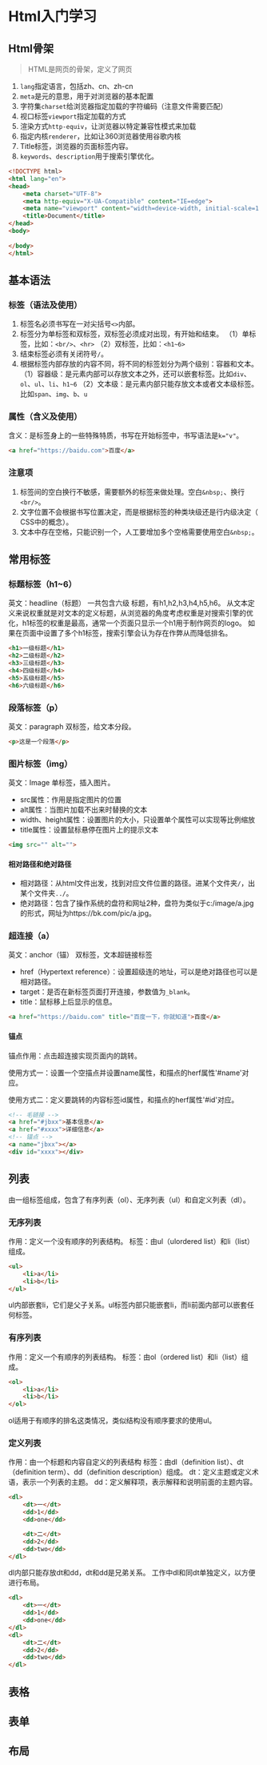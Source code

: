 # Html入门学习

## Html骨架

> HTML是网页的骨架，定义了网页

1. `lang`指定语言，包括zh、cn、zh-cn
2. `meta`是元的意思，用于对浏览器的基本配置
3. 字符集`charset`给浏览器指定加载的字符编码（注意文件需要匹配）    
4. 视口标签`viewport`指定加载的方式
5. 渲染方式`http-equiv`，让浏览器以特定兼容性模式来加载
6. 指定内核`renderer`，比如让360浏览器使用谷歌内核
7. Title标签，浏览器的页面标签内容。
8. `keywords`、`description`用于搜索引擎优化。

```html
<!DOCTYPE html>
<html lang="en">
<head>
    <meta charset="UTF-8">
    <meta http-equiv="X-UA-Compatible" content="IE=edge">
    <meta name="viewport" content="width=device-width, initial-scale=1.0">
    <title>Document</title>
</head>
<body>
    
</body>
</html>
```

## 基本语法
### 标签（语法及使用）
1. 标签名必须书写在一对尖括号`<>`内部。
2. 标签分为单标签和双标签，双标签必须成对出现，有开始和结束。
（1）单标签，比如：`<br/>`、`<hr>`
（2）双标签，比如：`<h1~6>`
3. 结束标签必须有关闭符号`/`。
4. 根据标签内部存放的内容不同，将不同的标签划分为两个级别：容器和文本。
（1）容器级：是元素内部可以存放文本之外，还可以嵌套标签。比如`div`、`ol`、`ul`、`li`、`h1~6`
（2）文本级：是元素内部只能存放文本或者文本级标签。比如`span`、`img`、`b`、`u`

### 属性（含义及使用）
含义：是标签身上的一些特殊特质，书写在开始标签中，书写语法是`k="v"`。
```html
<a href="https://baidu.com">百度</a>
```

### 注意项
1. 标签间的空白换行不敏感，需要额外的标签来做处理。空白`&nbsp;`、换行`<br/>`。
2. 文字位置不会根据书写位置决定，而是根据标签的种类块级还是行内级决定（ CSS中的概念）。
3. 文本中存在空格，只能识别一个，人工要增加多个空格需要使用空白`&nbsp;`。

## 常用标签
### 标题标签（h1~6）
英文：headline（标题）
一共包含六级 标题，有h1,h2,h3,h4,h5,h6。
从文本定义来说权重就是对文本的定义标题，从浏览器的角度考虑权重是对搜索引擎的优化，h1标签的权重是最高，通常一个页面只显示一个h1用于制作网页的logo。
如果在页面中设置了多个h1标签，搜索引擎会认为存在作弊从而降低排名。

```html
<h1>一级标题</h1>
<h2>二级标题</h2>
<h3>三级标题</h3>
<h4>四级标题</h4>
<h5>五级标题</h5>
<h6>六级标题</h6>
```

### 段落标签（p）
英文：paragraph
双标签，给文本分段。

```html
<p>这是一个段落</p>
```

### 图片标签（img）
英文：Image
单标签，插入图片。

- src属性：作用是指定图片的位置
- alt属性：当图片加载不出来时替换的文本
- width、height属性：设置图片的大小，只设置单个属性可以实现等比例缩放
- title属性：设置鼠标悬停在图片上的提示文本

```html
<img src="" alt="">
```

#### 相对路径和绝对路径
- 相对路径：从html文件出发，找到对应文件位置的路径。进某个文件夹`/`，出某个文件夹`../`。
- 绝对路径：包含了操作系统的盘符和网址2种，盘符为类似于c:/image/a.jpg的形式，网址为https://bk.com/pic/a.jpg。

### 超连接（a）
英文：anchor（锚）
双标签，文本超链接标签
- href（Hypertext reference）：设置超级连的地址，可以是绝对路径也可以是相对路径。
- target：是否在新标签页面打开连接，参数值为`_blank`。
- title：鼠标移上后显示的信息。

```html
<a href="https://baidu.com" title="百度一下，你就知道">百度</a>
```

#### 锚点
锚点作用：点击超连接实现页面内的跳转。

使用方式一：设置一个空描点并设置name属性，和描点的herf属性'#name'对应。

使用方式二：定义要跳转的内容标签id属性，和描点的herf属性'#id'对应。

```html
<!-- 毛链接 -->
<a href="#jbxx">基本信息</a>
<a href="#xxxx">详细信息</a>
<!-- 锚点 -->
<a name="jbxx"></a>
<div id="xxxx"></div>
```

## 列表
由一组标签组成，包含了有序列表（ol）、无序列表（ul）和自定义列表（dl）。

### 无序列表
作用：定义一个没有顺序的列表结构。
标签：由ul（ulordered list）和li（list）组成。

```html
<ul>
    <li>a</li>
    <li>b</li>
</ul>
```

ul内部嵌套li，它们是父子关系。ul标签内部只能嵌套li，而li前面内部可以嵌套任何标签。

### 有序列表
作用：定义一个有顺序的列表结构。
标签：由ol（ordered list）和li（list）组成。
```html
<ol>
    <li>a</li>
    <li>b</li>
</ol>
```

ol适用于有顺序的排名这类情况，类似结构没有顺序要求的使用ul。

### 定义列表
作用：由一个标题和内容自定义的列表结构
标签：由dl（definition list）、dt（definition term）、dd（definition description）组成。
dt：定义主题或定义术语，表示一个列表的主题。
dd：定义解释项，表示解释和说明前面的主题内容。

```html
<dl>
    <dt>一</dt>
    <dd>1</dd>
    <dd>one</dd>

    <dt>二</dt>
    <dd>2</dd>
    <dd>two</dd>
</dl>
```

dl内部只能存放dt和dd，dt和dd是兄弟关系。
工作中dl和同dt单独定义，以方便进行布局。

```html
<dl>
    <dt>一</dt>
    <dd>1</dd>
    <dd>one</dd>
</dl>
<dl>
    <dt>二</dt>
    <dd>2</dd>
    <dd>two</dd>
</dl>
```

## 表格

## 表单


## 布局
